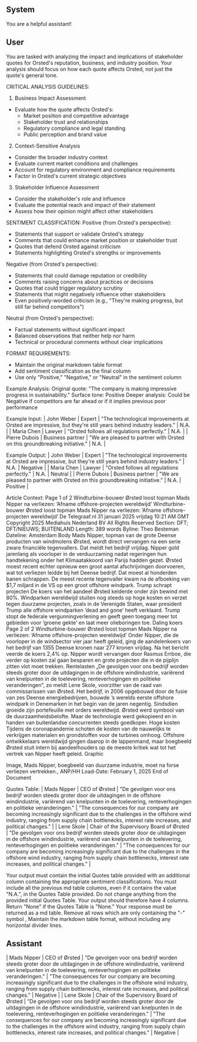 ## System

You are a helpful assistant!

## User


You are tasked with analyzing the impact and implications of stakeholder quotes for Orsted's reputation, business, and industry position. Your analysis should focus on how each quote affects Orsted, not just the quote's general tone.

CRITICAL ANALYSIS GUIDELINES:
1. Business Impact Assessment
- Evaluate how the quote affects Orsted's:
  * Market position and competitive advantage
  * Stakeholder trust and relationships
  * Regulatory compliance and legal standing
  * Public perception and brand value

2. Context-Sensitive Analysis
- Consider the broader industry context
- Evaluate current market conditions and challenges
- Account for regulatory environment and compliance requirements
- Factor in Orsted's current strategic objectives

3. Stakeholder Influence Assessment
- Consider the stakeholder's role and influence
- Evaluate the potential reach and impact of their statement
- Assess how their opinion might affect other stakeholders

SENTIMENT CLASSIFICATION:
Positive (from Orsted's perspective):
- Statements that support or validate Orsted's strategy
- Comments that could enhance market position or stakeholder trust
- Quotes that defend Orsted against criticism
- Statements highlighting Orsted's strengths or improvements

Negative (from Orsted's perspective):
- Statements that could damage reputation or credibility
- Comments raising concerns about practices or decisions
- Quotes that could trigger regulatory scrutiny
- Statements that might negatively influence other stakeholders
- Even positively-worded criticism (e.g., "They're making progress, but still far behind competitors")

Neutral (from Orsted's perspective):
- Factual statements without significant impact
- Balanced observations that neither help nor harm
- Technical or procedural comments without clear implications

FORMAT REQUIREMENTS:
- Maintain the original markdown table format
- Add sentiment classification as the final column
- Use only "Positive," "Negative," or "Neutral" in the sentiment column

Example Analysis:
Original quote: "The company is making impressive progress in sustainability."
Surface tone: Positive
Deeper analysis: Could be Negative if competitors are far ahead or if it implies previous poor performance

Example Input:
| John Weber | Expert | "The technological improvements at Orsted are impressive, but they're still years behind industry leaders." | N.A. |
| Maria Chen | Lawyer | "Orsted follows all regulations perfectly." | N.A. |
| Pierre Dubois | Business partner | "We are pleased to partner with Orsted on this groundbreaking initiative." | N.A. |

Example Output:
| John Weber | Expert | "The technological improvements at Orsted are impressive, but they're still years behind industry leaders." | N.A. | Negative |
| Maria Chen | Lawyer | "Orsted follows all regulations perfectly." | N.A. | Neutral |
| Pierre Dubois | Business partner | "We are pleased to partner with Orsted on this groundbreaking initiative." | N.A. | Positive |

Article Context:
Page 1 of 2
Windturbine-bouwer Ørsted loost topman Mads Nipper na verliezen: ’Afname offshore-projecten wereldwijd’
Windturbine-bouwer Ørsted loost topman Mads Nipper na verliezen: 
’Afname offshore-projecten wereldwijd’
De Telegraaf.nl
31 januari 2025 vrijdag 10:21 AM GMT
Copyright 2025 Mediahuis Nederland BV All Rights Reserved
Section: DFT; DFT/NIEUWS; BUITENLAND
Length: 389 words
Byline: Theo Besteman
Dateline: Amsterdam 
Body
Mads Nipper, topman van de grote Deense producten van windmolens Ørsted, wordt direct vervangen na een 
serie zware financiële tegenvallers.
Dat meldt het bedrijf vrijdag. Nipper gold jarenlang als voorloper in de verduurzaming nadat regeringen hun 
handtekening onder het Klimaatakkoord van Parijs hadden gezet.
Ørsted moest recent echter opnieuw een groot aantal afschrijvingen doorvoeren, wat tot verliezen leidde bij het 
Deense bedrijf. Dat moest al honderden banen schrappen. De meest recente tegenvaller kwam na de afboeking 
van $1,7 miljard in de VS op een groot offshore windpark.
Trump schrapt projecten
De koers van het aandeel Ørsted kelderde onder zijn bewind met 80%.
Windparken wereldwijd stuiten nog steeds op hoge kosten en verzet tegen duurzame projecten, zoals in de 
Verenigde Staten, waar president Trump alle offshore windparken ’dead and gone’ heeft verklaard.
Trump stopt de federale vergunningverlening en geeft geen toegang meer tot gebieden voor ’groene gekte’ en laat 
meer olieboringen toe.
Daling koers
Page 2 of 2
Windturbine-bouwer Ørsted loost topman Mads Nipper na verliezen: ’Afname offshore-projecten wereldwijd’
Onder Nipper, die de voorloper in de windsector vier jaar heeft geleid, ging de aandelenkoers van het bedrijf van 
1355 Deense kronen naar 277 kronen vrijdag. Na het bericht veerde de koers 2,4% op.
Nipper wordt vervangen door Rasmus Errboe, die verder op kosten zal gaan besparen en grote projecten die in de 
pijplijn zitten vlot moet trekken.
Rentelasten
„De gevolgen voor ons bedrijf worden steeds groter door de uitdagingen in de offshore windindustrie, variërend van 
knelpunten in de toelevering, renteverhogingen en politieke veranderingen”, zo meldt Lene Skole, voorzitter van de 
raad van commissarissen van Ørsted.
Het bedrijf, in 2006 opgebouwd door de fusie van zes Deense energiebedrijven, bouwde ’s werelds eerste offshore 
windpark in Denemarken in het begin van de jaren negentig. Sindsdien groeide zijn portefeuille met orders 
wereldwijd.
Ørsted werd symbool van de duurzaamheidsbelofte. Maar de technologie werd gekopieerd en in handen van 
buitenlandse concurrenten steeds goedkoper.
Hoge kosten
Tijdens de coronapandemie schoten de kosten van de nauwelijks te verkrijgen materialen en grondstoffen voor de 
turbines omhoog. Offshore ontwikkelaars wereldwijd gingen daarop in de lappenmand, maar boegbeeld Ørsted 
stuit intern bij aandeelhouders op de meeste kritiek wat tot het vertrek van Nipper heeft geleid.
Graphic
 
Image, Mads Nipper, boegbeeld van duurzame industrie, moet na forse verliezen vertrekken., ANP/HH
Load-Date: February 1, 2025
End of Document

Quotes Table:
| Mads Nipper | CEO of Ørsted | "De gevolgen voor ons bedrijf worden steeds groter door de uitdagingen in de offshore windindustrie, variërend van knelpunten in de toelevering, renteverhogingen en politieke veranderingen." | "The consequences for our company are becoming increasingly significant due to the challenges in the offshore wind industry, ranging from supply chain bottlenecks, interest rate increases, and political changes." |
| Lene Skole | Chair of the Supervisory Board of Ørsted | "De gevolgen voor ons bedrijf worden steeds groter door de uitdagingen in de offshore windindustrie, variërend van knelpunten in de toelevering, renteverhogingen en politieke veranderingen." | "The consequences for our company are becoming increasingly significant due to the challenges in the offshore wind industry, ranging from supply chain bottlenecks, interest rate increases, and political changes." |

Your output must contain the initial Quotes table provided with an additional column containing the appropriate sentiment classifications. You must include all the previous md table columns, even if it contains the value "N.A.", in the Quotes Table provided. Do not change anything from the provided initial Quotes Table. Your output should therefore have 4 columns. Return "None" if the Quotes Table is "None." Your response must be returned as a md table. Remove all rows which are only containing the "-" symbol , Maintain the markdown table format, without including any horizontal divider lines.
        

## Assistant

| Mads Nipper | CEO of Ørsted | "De gevolgen voor ons bedrijf worden steeds groter door de uitdagingen in de offshore windindustrie, variërend van knelpunten in de toelevering, renteverhogingen en politieke veranderingen." | "The consequences for our company are becoming increasingly significant due to the challenges in the offshore wind industry, ranging from supply chain bottlenecks, interest rate increases, and political changes." | Negative |
| Lene Skole | Chair of the Supervisory Board of Ørsted | "De gevolgen voor ons bedrijf worden steeds groter door de uitdagingen in de offshore windindustrie, variërend van knelpunten in de toelevering, renteverhogingen en politieke veranderingen." | "The consequences for our company are becoming increasingly significant due to the challenges in the offshore wind industry, ranging from supply chain bottlenecks, interest rate increases, and political changes." | Negative |

